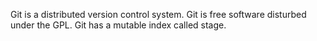 Git is a distributed version control system.
Git is free software disturbed under the GPL.
Git has a mutable index called stage.
